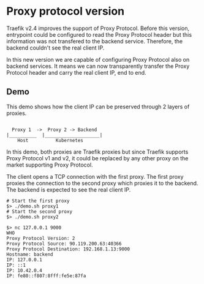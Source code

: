 # Proxy protocol version

Traefik v2.4 improves the support of Proxy Protocol. Before this version, entrypoint could be configured to read the Proxy Protocol header but this information was not transfered to the backend service. Therefore, the backend couldn't see the real client IP.

In this new version we are capable of configuring Proxy Protocol also on backend services. It means we can now transparently transfer the Proxy Protocol header and carry the real client IP, end to end.

## Demo

This demo shows how the client IP can be preserved through 2 layers of proxies.

```
                                         
  Proxy 1  ->  Proxy 2 -> Backend 
|__________  |____________________|
    Host          Kubernetes

```

In this demo, both proxies are Traefik proxies but since Traefik supports Proxy Protocol v1 and v2, it could be replaced by any other proxy on the market supporting Proxy Protocol.

The client opens a TCP connection with the first proxy. The first proxy proxies the connection to the second proxy which proxies it to the backend. The backend is expected to see the real client IP.

```
# Start the first proxy
$> ./demo.sh proxy1
# Start the second proxy
$> ./demo.sh proxy2

$> nc 127.0.0.1 9000
WHO
Proxy Protocol Version: 2
Proxy Protocol Source: 90.119.200.63:40366
Proxy Protocol Destination: 192.168.1.13:9000
Hostname: backend
IP: 127.0.0.1
IP: ::1
IP: 10.42.0.4
IP: fe80::f807:8fff:fe5e:87fa
```


